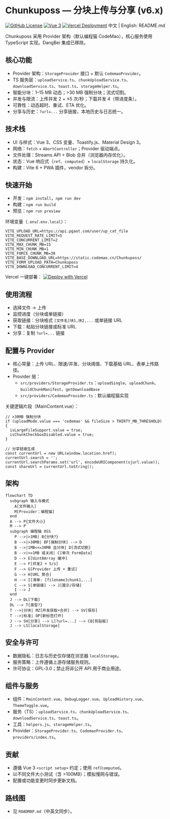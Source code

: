 
# Chunkuposs — 分块上传与分享 (v6.x)

[![GitHub License](https://img.shields.io/badge/License-GPL%203.0-blue.svg?style=flat)](https://www.gnu.org/licenses/gpl-3.0.html)
[![Vue 3](https://img.shields.io/badge/Vue.js-3.5%2B-brightgreen?logo=vue.js)](https://vuejs.org/)
[![Vercel Deployment](https://img.shields.io/badge/Deploy%20on-Vercel-black?logo=vercel)](https://vercel.com)
中文 | English: README.md

Chunkuposs 采用 Provider 架构（默认编程猫 CodeMao），核心服务使用 TypeScript 实现。DangBei 集成已移除。

## 核心功能
- Provider 架构：`StorageProvider` 接口 + 默认 `CodemaoProvider`。
- TS 服务层：`uploadService.ts`、`chunkUploadService.ts`、`downloadService.ts`、`toast.ts`、`storageHelper.ts`。
- 智能分块：1–15 MB 动态；>30 MB 强制分块；流式切割。
- 并发与限流：上传并发 2 + ≤5 次/秒；下载并发 4（带进度条）。
- 可靠性：动态超时、重试、ETA 优化。
- 分享与历史：`?url=...` 分享链接，本地历史与日志统一。

## 技术栈
- UI 与样式：Vue 3、CSS 变量、Toastify.js、Material Design 3。
- 网络：`fetch` + `AbortController`；Provider 驱动端点。
- 文件处理：Streams API + Blob 合并（浏览器内存优化）。
- 状态：Vue 响应式（`ref`、`computed`）+ `localStorage` 持久化。
- 构建：Vite 6 + PWA 插件，vendor 拆分。

## 快速开始
- 开发：`npm install`，`npm run dev`
- 构建：`npm run build`
- 预览：`npm run preview`

环境变量（`.env`/`.env.local`）：
```
VITE_UPLOAD_URL=https://api.pgaot.com/user/up_cat_file
VITE_REQUEST_RATE_LIMIT=5
VITE_CONCURRENT_LIMIT=2
VITE_MAX_CHUNK_MB=15
VITE_MIN_CHUNK_MB=1
VITE_FORCE_CHUNK_MB=30
VITE_BASE_DOWNLOAD_URL=https://static.codemao.cn/Chunkuposs/
VITE_FORM_UPLOAD_PATH=Chunkuposs
VITE_DOWNLOAD_CONCURRENT_LIMIT=4
```

Vercel 一键部署：
[![Deploy with Vercel](https://vercel.com/button)](https://vercel.com/new/clone?repository-url=https://github.com/CJackHwang/Chunkuposs)

## 使用流程
- 选择文件 → 上传
- 监控进度（分块或单链接）
- 获取链接：分块格式 `[文件名]块1,块2,...` 或单链接 URL
- 下载：粘贴分块链接或标准 URL
- 分享：复制 `?url=...` 链接

## 配置与 Provider
- 核心常量：上传 URL、限速/并发、分块阈值、下载基础 URL、表单上传路径。
- Provider 层：
  - `src/providers/StorageProvider.ts`：`uploadSingle`、`uploadChunk`、`buildChunkManifest`、`getDownloadBase`
  - `src/providers/CodemaoProvider.ts`：默认编程猫实现

关键逻辑片段（MainContent.vue）：
```
// >30MB 强制分块
if (uploadMode.value === 'codemao' && fileSize > THIRTY_MB_THRESHOLD) {
  isLargeFileSupport.value = true;
  isChunkCheckboxDisabled.value = true;
}

// 分享链接生成
const currentUrl = new URL(window.location.href);
currentUrl.search = '';
currentUrl.searchParams.set('url', encodeURIComponent(sjurl.value));
const shareUrl = currentUrl.toString();
```

## 架构
```mermaid
flowchart TD
  subgraph 输入与模式
    A[文件输入]
    M[Provider：编程猫]
  end
  A --> P{文件大小}
  M --> P
  subgraph 编程猫 OSS
    P -->|>1MB| B{分块?}
    B -->|>30MB| BF[强制分块] --> D
    B -->|1MB<<=30MB 且分块| D[流式切割]
    B -->|<=1MB 或关闭| C[单次 FormData]
    D --> E[Uint8Array 缓冲]
    E --> F[并发2 + 5/s]
    F --> G[Provider 上传 + 重试]
    G --> H[URL 聚合]
    H --> I[清单: [filename]chunk1,...]
    C --> S[单链接] --> J[展示/存储]
    I --> J
  end
  J --> DL[下载]
  DL --> T{类型?}
  T -->|分块| MZ[并发获取+合并] --> SV[保存]
  T -->|标准| OP[新标签打开]
  J --> SH[分享] --> L[?url=...] --> CB[剪贴板]
  J --> LS[localStorage]
```

## 安全与许可
- 数据隐私：日志与历史仅存储在浏览器 `localStorage`。
- 服务策略：上传遵循上游存储服务规则。
- 许可协议：GPL‑3.0；禁止将非公开 API 用于商业用途。

## 组件与服务
- 组件：`MainContent.vue`、`DebugLogger.vue`、`UploadHistory.vue`、`ThemeToggle.vue`。
- 服务（TS）：`uploadService.ts`、`chunkUploadService.ts`、`downloadService.ts`、`toast.ts`。
- 工具：`helpers.js`、`storageHelper.ts`。
- Provider：`StorageProvider.ts`、`CodemaoProvider.ts`、`providers/index.ts`。

## 贡献
- 遵循 Vue 3 `<script setup>` 约定；使用 `ref`/`computed`。
- 以不同文件大小测试（含 >100MB）；模拟慢网与错误。
- 配置或功能变更时同步更新文档。

## 路线图
- 见 `ROADMAP.md`（中英文同步）。

